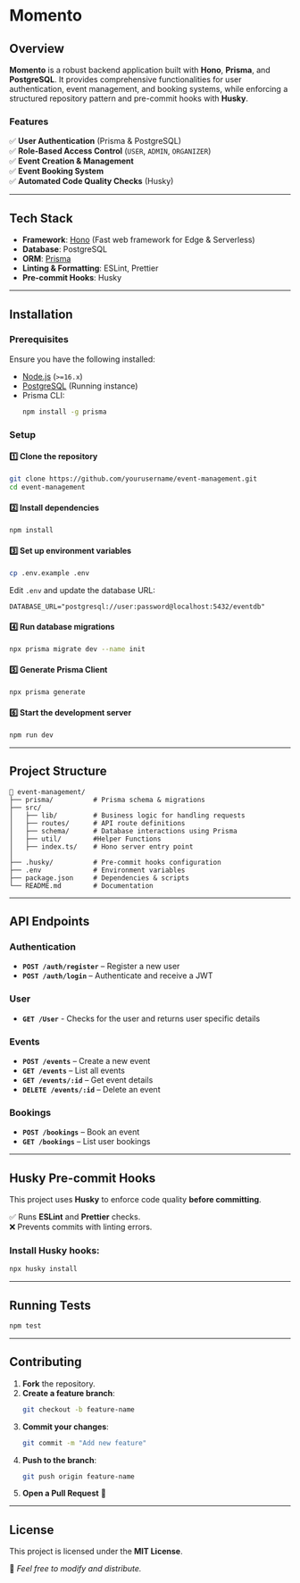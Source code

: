 # Momento

## Overview
**Momento** is a robust backend application built with **Hono**, **Prisma**, and **PostgreSQL**. It provides comprehensive functionalities for user authentication, event management, and booking systems, while enforcing a structured repository pattern and pre-commit hooks with **Husky**.

### Features
✅ **User Authentication** (Prisma & PostgreSQL)  
✅ **Role-Based Access Control** (`USER`, `ADMIN`, `ORGANIZER`)  
✅ **Event Creation & Management**  
✅ **Event Booking System**  
✅ **Automated Code Quality Checks** (Husky)  

---

## Tech Stack
- **Framework**: [Hono](https://hono.dev/) (Fast web framework for Edge & Serverless)
- **Database**: PostgreSQL
- **ORM**: [Prisma](https://www.prisma.io/)
- **Linting & Formatting**: ESLint, Prettier
- **Pre-commit Hooks**: Husky

---

## Installation

### Prerequisites
Ensure you have the following installed:
- [Node.js](https://nodejs.org/) (`>=16.x`)
- [PostgreSQL](https://www.postgresql.org/) (Running instance)
- Prisma CLI:
  ```bash
  npm install -g prisma
  ```

### Setup
#### 1️⃣ Clone the repository
```bash
git clone https://github.com/yourusername/event-management.git
cd event-management
```

#### 2️⃣ Install dependencies
```bash
npm install
```

#### 3️⃣ Set up environment variables
```bash
cp .env.example .env
```
Edit `.env` and update the database URL:
```env
DATABASE_URL="postgresql://user:password@localhost:5432/eventdb"
```

#### 4️⃣ Run database migrations
```bash
npx prisma migrate dev --name init
```

#### 5️⃣ Generate Prisma Client
```bash
npx prisma generate
```

#### 6️⃣ Start the development server
```bash
npm run dev
```

---

## Project Structure
```
📂 event-management/
├── prisma/          # Prisma schema & migrations
├── src/
│   ├── lib/         # Business logic for handling requests
│   ├── routes/      # API route definitions
│   ├── schema/      # Database interactions using Prisma
│   ├── util/        #Helper Functions
│   ├── index.ts/    # Hono server entry point
│   
├── .husky/          # Pre-commit hooks configuration
├── .env             # Environment variables
├── package.json     # Dependencies & scripts
└── README.md        # Documentation
```

---

## API Endpoints
### Authentication
- **`POST /auth/register`** – Register a new user
- **`POST /auth/login`** – Authenticate and receive a JWT

### User
- **`GET /User`** - Checks for the user and returns user specific details

###  Events
- **`POST /events`** – Create a new event 
- **`GET /events`** – List all events
- **`GET /events/:id`** – Get event details
- **`DELETE /events/:id`** – Delete an event

###  Bookings
- **`POST /bookings`** – Book an event
- **`GET /bookings`** – List user bookings

---

## Husky Pre-commit Hooks
This project uses **Husky** to enforce code quality **before committing**.

✅ Runs **ESLint** and **Prettier** checks.  
❌ Prevents commits with linting errors.  

### Install Husky hooks:
```bash
npx husky install
```

---

## Running Tests
```bash
npm test
```

---

## Contributing
1. **Fork** the repository.
2. **Create a feature branch**:  
   ```bash
   git checkout -b feature-name
   ```
3. **Commit your changes**:  
   ```bash
   git commit -m "Add new feature"
   ```
4. **Push to the branch**:  
   ```bash
   git push origin feature-name
   ```
5. **Open a Pull Request** 🚀

---

## License
This project is licensed under the **MIT License**.

📜 _Feel free to modify and distribute._

